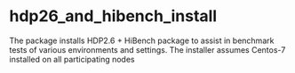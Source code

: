 # hdp26_and_hibench_install
The package installs HDP2.6 +  HiBench package to assist in benchmark tests of various environments and settings. The installer assumes Centos-7 installed on all participating nodes
